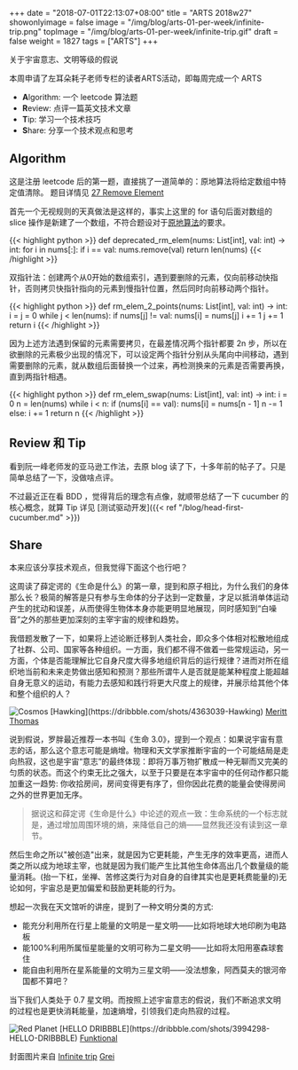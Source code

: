 +++
date = "2018-07-01T22:13:07+08:00"
title = "ARTS 2018w27"
showonlyimage = false
image = "/img/blog/arts-01-per-week/infinite-trip.png"
topImage =  "/img/blog/arts-01-per-week/infinite-trip.gif"
draft = false
weight = 1827
tags = ["ARTS"]
+++

关于宇宙意志、文明等级的假说
<!--more-->

本周申请了左耳朵耗子老师专栏的读者ARTS活动，即每周完成一个 ARTS 

- **A**lgorithm: 一个 leetcode 算法题
- **R**eview: 点评一篇英文技术文章
- **T**ip: 学习一个技术技巧
- **S**hare: 分享一个技术观点和思考

## Algorithm

这是注册 leetcode 后的第一题，直接挑了一道简单的：原地算法将给定数组中特定值清除。 
题目详情见 [27 Remove Element](https://leetcode.com/problems/remove-element/description/)

首先一个无视规则的天真做法是这样的，事实上这里的 for 语句后面对数组的 slice 操作是新建了一个数组，不符合题设对于[原地算法](https://en.wikipedia.org/wiki/In-place_algorithm)的要求。

{{< highlight python >}}
def deprecated_rm_elem(nums: List[int], val: int) -> int:
    for i in nums[:]:
        if i == val:
            nums.remove(val)
    return len(nums)
{{< /highlight >}}
<br />

双指针法：创建两个从0开始的数组索引，遇到要删除的元素，仅向前移动快指针，否则拷贝快指针指向的元素到慢指针位置，然后同时向前移动两个指针。

{{< highlight python >}}
def rm_elem_2_points(nums: List[int], val: int) -> int:
    i = j = 0
    while j < len(nums):
        if nums[j] != val:
            nums[i] = nums[j]
            i += 1
        j += 1
    return i
{{< /highlight >}}
<br />

因为上述方法遇到保留的元素需要拷贝，在最差情况两个指针都要 2n 步，所以在欲删除的元素极少出现的情况下，可以设定两个指针分别从头尾向中间移动，遇到需要删除的元素，就从数组后面替换一个过来，再检测换来的元素是否需要再换，直到两指针相遇。

{{< highlight python >}}
def rm_elem_swap(nums: List[int], val: int) -> int:
    i = 0
    n = len(nums)
    while i < n:
        if (nums[i] == val):
            nums[i] = nums[n - 1]
            n -= 1
        else:
            i += 1
    return n
{{< /highlight >}}
<br />

## Review 和 Tip

看到阮一峰老师发的亚马逊工作法，去原 blog 读了下，十多年前的帖子了。只是简单总结了一下，没做啥点评。 

不过最近正在看 BDD ，觉得背后的理念有点像，就顺带总结了一下 cucumber 的核心概念，就算 Tip 
详见 [测试驱动开发]({{< ref "/blog/head-first-cucumber.md" >}})

## Share

本来应该分享技术观点，但我觉得下面这个也行吧？

这周读了薛定谔的《生命是什么》的第一章，提到和原子相比，为什么我们的身体那么长？极简的解答是只有参与生命体的分子达到一定数量，才足以抵消单体运动产生的扰动和误差，从而使得生物体本身亦能更明显地展现，同时感知到“白噪音”之外的那些更加深刻的主宰宇宙的规律和趋势。

我借题发散了一下，如果将上述论断迁移到人类社会，即众多个体相对松散地组成了社群、公司、国家等各种组织。一方面，我们都不得不做着一些常规运动，另一方面，个体是否能理解比它自身尺度大得多地组织背后的运行规律？进而对所在组织地当前和未来走势做出感知和预测？那些所谓牛人是否就是能某种程度上能超越自身无意义的运动，有能力去感知和践行将更大尺度上的规律，并展示给其他个体和整个组织的人？

<img alt="Cosmos" src="/img/blog/arts-01-per-week/cosmos.gif" class="img-responsive">
[Hawking](https://dribbble.com/shots/4363039-Hawking) <a href="https://dribbble.com/merittthomas"><i class="fa fa-dribbble" aria-hidden="true"></i> Meritt Thomas</a>

说到假说，罗胖最近推荐一本书叫《生命 3.0》，提到一个观点：如果说宇宙有意志的话，那么这个意志可能是熵增。物理和天文学家推断宇宙的一个可能结局是走向热寂，这也是宇宙“意志”的最终体现：即将万事万物扩散成一种无聊而又完美的匀质的状态。而这个约束无比之强大，以至于只要是在本宇宙中的任何动作都只能加重这一趋势: 你收拾房间，房间变得更有序了，但你因此花费的能量会使得房间之外的世界更加无序。

> 据说这和薛定谔《生命是什么》中论述的观点一致：生命系统的一个标志就是，通过增加周围环境的熵，来降低自己的熵——显然我还没有读到这一章节。

然后生命之所以"被创造"出来，就是因为它更耗能，产生无序的效率更高，进而人类之所以成为地球主宰，也就是因为我们能产生比其他生命体高出几个数量级的能量消耗。(抬一下杠，坐禅、苦修这类行为对自身的自律其实也是更耗费能量的)无论如何，宇宙总是更加偏爱和鼓励更耗能的行为。

想起一次我在天文馆听的讲座，提到了一种文明分类的方式:

- 能充分利用所在行星上能量的文明是一星文明——比如将地球大地印刷为电路板
- 能100%利用所属恒星能量的文明可称为二星文明——比如将太阳用塞森球套住
- 能自由利用所在星系能量的文明为三星文明——没法想象，阿西莫夫的银河帝国都不算吧？

当下我们人类处于 0.7 星文明。而按照上述宇宙意志的假说，我们不断追求文明的过程也是更快消耗能量，加速熵增，引领我们走向热寂的过程。

<img alt="Red Planet" src="/img/blog/arts-01-per-week/planet.gif" class="img-responsive">
[HELLO DRIBBBLE](https://dribbble.com/shots/3994298-HELLO-DRIBBBLE) <a href="https://dribbble.com/funktional"><i class="fa fa-dribbble" aria-hidden="true"></i> Funktional</a>

封面图片来自 [Infinite trip](https://dribbble.com/shots/2900680-Infinite-trip) <a href="https://dribbble.com/Grei"><i class="fa fa-dribbble" aria-hidden="true"></i> Grei</a>